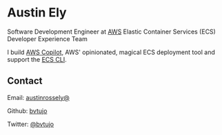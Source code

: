 # Austin Ely
Software Development Engineer at [AWS](https://aws.amazon.com)
Elastic Container Services (ECS) Developer Experience Team

I build [AWS Copilot](https://github.com/aws/copilot-cli), AWS' opinionated, magical ECS deployment tool and support the [ECS CLI](https://github.com/aws/amazon-ecs-cli). 

## Contact
Email: [austinrossely@](mailto:austinrossely+gh@gmail.com)

Github: [bvtujo](https://github.com/bvtujo)

Twitter: [@bvtujo](https://twitter.com/bvtujo)


